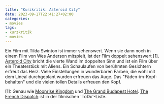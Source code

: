 ```yaml
---
title: "Kurzkritik: Asteroid City"
date: 2023-09-17T22:41:27+02:00
categories:
- movies
tags:
- kurzkritik
- movies
---
```


Ein Film mit Tilda Swinton ist immer sehenswert.
Wenn sie dann noch in einem Film von Wes Anderson mitspielt, ist der Film doppelt sehenswert [1].
[Asteroid City](https://www.imdb.com/title/tt14230388/) bricht die vierte Wand im doppelten Sinn und ist ein Film über ein Theaterstück mit Aliens.
Ein Schaulaufen von berühmten Gesichtern erfreut das Herz.
Viele Einstellungen in wunderbaren Farben, die wohl mit dem Lineal durchgeplant wurden erfreuen das Auge.
Das "Fäden-im-Kopf-behalten" und die vielen tollen Details erfreuen den Kopf.

[1]: Genau wie [Moonrise Kingdom](https://www.imdb.com/title/tt1748122/) und [The Grand Budapest Hotel](https://www.imdb.com/title/tt2278388/). [The French Dispatch](https://www.imdb.com/title/tt8847712/) ist in der filmischen 'ToDo'-Liste.

